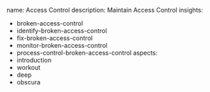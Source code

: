 name: Access Control
description: Maintain Access Control
insights:
  - broken-access-control
  - identify-broken-access-control
  - fix-broken-access-control
  - monitor-broken-access-control
  - process-control-broken-access-control
aspects:
  - introduction
  - workout
  - deep
  - obscura
